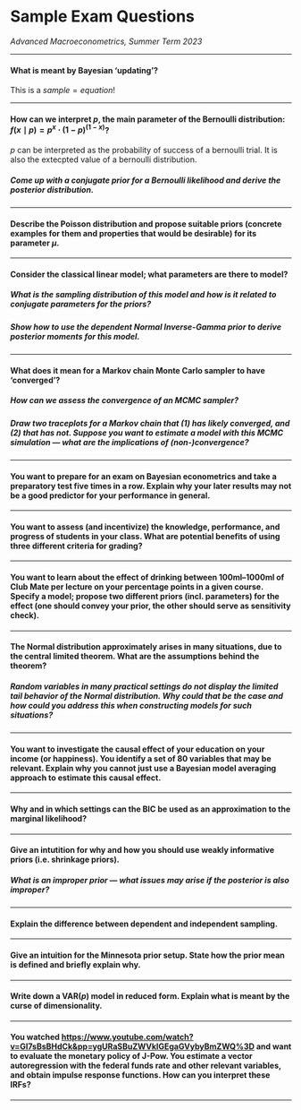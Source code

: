 # Sample Exam Questions
*Advanced Macroeconometrics, Summer Term 2023*

---

#### What is meant by Bayesian ‘updating’?

This is a $sample = equation$!

---

#### How can we interpret $p$, the main parameter of the Bernoulli distribution: $f(x\mid p) = p^x\cdot (1-p)^(1-x)$?
$p$ can be interpreted as the probability of success of a bernoulli trial. It is also the extecpted value of a bernoulli distribution.

##### Come up with a conjugate prior for a Bernoulli likelihood and derive the posterior distribution.

---

#### Describe the Poisson distribution and propose suitable priors (concrete examples for them and properties that would be desirable) for its parameter $\mu$.

---

#### Consider the classical linear model; what parameters are there to model?

##### What is the sampling distribution of this model and how is it related to conjugate parameters for the priors?

##### Show how to use the dependent Normal Inverse-Gamma prior to derive posterior moments for this model.

---

#### What does it mean for a Markov chain Monte Carlo sampler to have ‘converged’?

##### How can we assess the convergence of an MCMC sampler?

##### Draw two traceplots for a Markov chain that (1) has likely converged, and (2) that has not. Suppose you want to estimate a model with this MCMC simulation — what are the implications of (non-)convergence?

---

#### You want to prepare for an exam on Bayesian econometrics and take a preparatory test five times in a row. Explain why your later results may not be a good predictor for your performance in general.

---

#### You want to assess (and incentivize) the knowledge, performance, and progress of students in your class. What are potential benefits of using three different criteria for grading?

---

#### You want to learn about the effect of drinking between 100ml–1000ml of Club Mate per lecture on your percentage points in a given course. Specify a model; propose two different priors (incl. parameters) for the effect (one should convey your prior, the other should serve as sensitivity check).

---

#### The Normal distribution approximately arises in many situations, due to the central limited theorem. What are the assumptions behind the theorem?

##### Random variables in many practical settings do not display the limited tail behavior of the Normal distribution. Why could that be the case and how could you address this when constructing models for such situations?

---

#### You want to investigate the causal effect of your education on your income (or happiness). You identify a set of 80 variables that may be relevant. Explain why you cannot just use a Bayesian model averaging approach to estimate this causal effect.

---

#### Why and in which settings can the BIC be used as an approximation to the marginal likelihood?

---

#### Give an intutition for why and how you should use weakly informative priors (i.e. shrinkage priors).

##### What is an improper prior — what issues may arise if the posterior is also improper?

---

#### Explain the difference between dependent and independent sampling.

---

#### Give an intuition for the Minnesota prior setup. State how the prior mean is defined and briefly explain why.

---

#### Write down a $\mathrm{VAR}(p)$ model in reduced form. Explain what is meant by the curse of dimensionality.

---

#### You watched <https://www.youtube.com/watch?v=GI7sBsBHdCk&pp=ygURaSBuZWVkIGEgaGVybyBmZWQ%3D> and want to evaluate the monetary policy of J-Pow. You estimate a vector autoregression with the federal funds rate and other relevant variables, and obtain impulse response functions. How can you interpret these IRFs?

---
